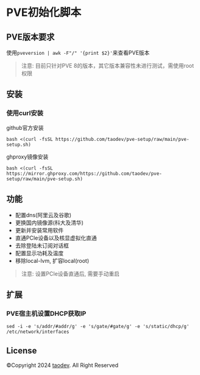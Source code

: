 # PVE初始化脚本
## PVE版本要求
使用```pveversion | awk -F"/" '{print $2}'```来查看PVE版本
>注意: 目前只针对PVE 8的版本，其它版本兼容性未进行测试，需使用root权限

## 安装
### 使用curl安装
github官方安装
```
bash <(curl -fsSL https://github.com/taodev/pve-setup/raw/main/pve-setup.sh)
```
ghproxy镜像安装
```
bash <(curl -fsSL https://mirror.ghproxy.com/https://github.com/taodev/pve-setup/raw/main/pve-setup.sh)
```

## 功能
- 配置dns(阿里云及谷歌)
- 更换国内镜像源(科大及清华)
- 更新并安装常用软件
- 直通PCIe设备以及核显虚拟化直通
- 去除登陆未订阅对话框
- 配置显示功耗及温度
- 移除local-lvm, 扩容local(root)
>注意: 设置PCIe设备直通后, 需要手动重启

## 扩展
### PVE宿主机设置DHCP获取IP
```
sed -i -e 's/addr/#addr/g' -e 's/gate/#gate/g' -e 's/static/dhcp/g' /etc/network/interfaces
```

## License
©️Copyright 2024 [taodev](https://github.com/taodev). All Right Reserved
